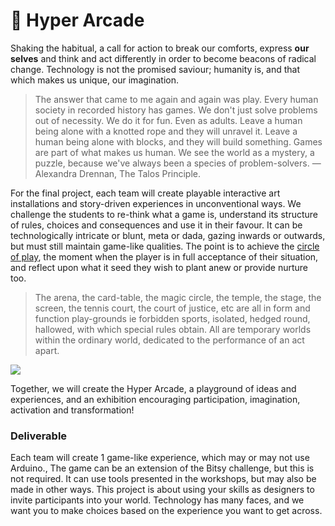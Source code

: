 # 🥇 Hyper Arcade

Shaking the habitual, a call for action to break our comforts, express **our** **selves** and think and act differently in order to become beacons of radical change. Technology is not the promised saviour; humanity is, and that which makes us unique, our imagination. 

> The answer that came to me again and again was play. Every human society in recorded history has games. We don't just solve problems out of necessity. We do it for fun. Even as adults. Leave a human being alone with a knotted rope and they will unravel it. Leave a human being alone with blocks, and they will build something. Games are part of what makes us human. We see the world as a mystery, a puzzle, because we've always been a species of problem-solvers. — Alexandra Drennan, The Talos Principle.

For the final project, each team will create playable interactive art installations and story-driven experiences in unconventional ways. We challenge the students to re-think what a game is, understand its structure of rules, choices and consequences and use it in their favour. It can be technologically intricate or blunt, meta or dada, gazing inwards or outwards, but must still maintain game-like qualities. The point is to achieve the [circle of play](https://en.wikipedia.org/wiki/Magic_circle_%28virtual_worlds%29), the moment when the player is in full acceptance of their situation,  and reflect upon what it seed they wish to plant anew or provide nurture too.

> The arena, the card-table, the magic circle, the temple, the stage, the screen, the tennis court, the court of justice, etc are all in form and function play-grounds ie forbidden sports, isolated, hedged round, hallowed, with which special rules obtain. All are temporary worlds within the ordinary world, dedicated to the performance of an act apart.

![](https://miro.medium.com/max/2560/1*d6OtwWUG2Zmnp7fl8tysxw.png)

Together, we will create the Hyper Arcade, a playground of ideas and experiences, and an exhibition encouraging participation, imagination, activation and transformation!

### Deliverable

Each team will create 1 game-like experience, which may or may not use Arduino., The game can be an extension of the Bitsy challenge, but this is not required. It can use tools presented in the workshops, but may also be made in other ways. This project is about using your skills as designers to invite participants into your world. Technology has many faces, and we want you to make choices based on the experience you want to get across.  


